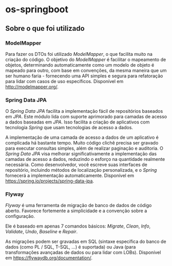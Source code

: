 # os-springboot

## Sobre o que foi utilizado

### ModelMapper

Para fazer os DTOs foi utilizado *ModelMapper*, o que facilita muito na criação do código. O objetivo do *ModelMapper* é facilitar o mapeamento de objetos, determinando automaticamente como um modelo de objeto é mapeado para outro, com base em convenções, da mesma maneira que um ser humano faria - fornecendo uma API simples e segura para refatoração para lidar com casos de uso específicos. Disponível em http://modelmapper.org/.

### Spring Data JPA

O *Spring Data JPA* facilita a implementação fácil de repositórios baseados em *JPA*. Este módulo lida com suporte aprimorado para camadas de acesso a dados baseadas em *JPA*. Isso facilita a criação de aplicativos com tecnologia *Spring* que usam tecnologias de acesso a dados. 

A implementação de uma camada de acesso a dados de um aplicativo é complicada há bastante tempo. Muito código clichê precisa ser gravado para executar consultas simples, além de realizar paginação e auditoria. O *Spring Data JPA* visa melhorar significativamente a implementação das camadas de acesso a dados, reduzindo o esforço na quantidade realmente necessária. Como desenvolvedor, você escreve suas interfaces de repositório, incluindo métodos de localização personalizada, e o *Spring* fornecerá a implementação automaticamente. Disponível em https://spring.io/projects/spring-data-jpa.

### Flyway

*Flyway* é uma ferramenta de migração de banco de dados de código aberto. Favorece fortemente a simplicidade e a convenção sobre a configuração.

Ele é baseado em apenas 7 comandos básicos:  *Migrate*, *Clean*, *Info*, *Validate*, *Undo*, *Baseline* e *Repair*.

As migrações podem ser gravadas em SQL (sintaxe específica do banco de dados (como PL / SQL, T-SQL, ...) é suportada) ou Java (para transformações avançadas de dados ou para lidar com LOBs). Disponível em https://flywaydb.org/documentation/.